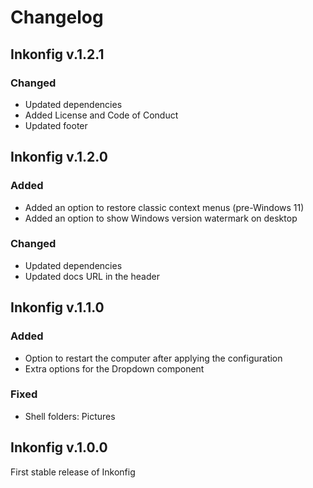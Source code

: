 # Changelog

## Inkonfig v.1.2.1

### Changed

- Updated dependencies
- Added License and Code of Conduct
- Updated footer

## Inkonfig v.1.2.0
### Added
- Added an option to restore classic context menus (pre-Windows 11)
- Added an option to show Windows version watermark on desktop

### Changed
- Updated dependencies
- Updated docs URL in the header

## Inkonfig v.1.1.0

### Added
- Option to restart the computer after applying the configuration
- Extra options for the Dropdown component

### Fixed
- Shell folders: Pictures

## Inkonfig v.1.0.0

First stable release of Inkonfig